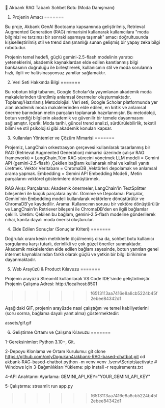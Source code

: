 🤖 Akbank RAG Tabanlı Sohbet Botu (Moda Danışmanı)
1. Projenin Amacı
=======

Bu proje, Akbank GenAI Bootcamp kapsamında geliştirilmiş, Retrieval Augmented Generation (RAG) mimarisini kullanarak kullanıcılara "moda bilginizi ve tarzınızı bir sonraki aşamaya taşımak" amacı doğrultusunda kişiselleştirilmiş stil ve trend danışmanlığı sunan gelişmiş bir yapay zeka bilgi robotudur.

Projenin temel hedefi, güçlü gemini-2.5-flash modelinin yaratıcı yeteneklerini, akademik kaynaklardan elde edilen kanıtlanmış bilgi bankasının doğruluğu ile birleştirerek, kullanıcının stil ve moda sorularına hızlı, ilgili ve halüsinasyonsuz yanıtlar sağlamaktır.

2. Veri Seti Hakkında Bilgi
=======

Bu robotun bilgi tabanını, Google Scholar'da yayımlanan akademik moda makalelerinden türetilmiş anlamsal önermeler oluşturmaktadır.
Toplanış/Hazırlanış Metodolojisi: Veri seti, Google Scholar platformunda yer alan akademik moda makalelerinden elde edilen, en kritik ve anlamsal önerme barındıran metin parçaları toplanarak hazırlanmıştır. Bu metodoloji, botun verdiği bilgilerin akademik ve güvenilir bir temele dayanmasını sağlamıştır.
İçerik: Moda tarihi, güncel trend analizi, sürdürülebilirlik, tekstil bilimi ve stil psikolojisi gibi akademik konuları kapsar.

3. Kullanılan Yöntemler ve Çözüm Mimarisi
=======

Projemiz, LangChain orkestrasyon çerçevesi kullanılarak tasarlanmış bir RAG (Retrieval Augmented Generation) mimarisi üzerinde çalışır
RAG frameworkü = LangChain,Tüm RAG sürecini yönetmek
LLM modeli = Gemini API (gemini-2.5-flash) ,Çekilen bağlamı kullanarak nihai ve kaliteli yanıtı üretmek.
Vektör Veritabanı = ChromaDB ,Vektörleri depolamak ve anlamsal arama yapmak. 
Embedding = Gemini API Embedding Modeli , Metin parçalarını vektörel gösterimlere dönüştürmek.

RAG Akışı:
Parçalama: Akademik önermeler, LangChain'in TextSplitter bileşenleri ile küçük parçalara ayrılır.
Gömme ve Depolama: Parçalar, Gemini'nin Embedding modeli kullanılarak vektörlere dönüştürülür ve ChromaDB'ye kaydedilir.
Arama: Kullanıcının sorusu bir vektöre dönüştürülür ve LangChain'in Retriever bileşeni ile ChromaDB'den en ilgili bağlamlar çekilir.
Üretim: Çekilen bu bağlam, gemini-2.5-flash modeline gönderilerek nihai, kanıta dayalı moda önerisi oluşturulur.

4. Elde Edilen Sonuçlar (Sonuçlar Kriteri)
=======

Doğruluk oranı kesin metriklerle ölçülmemiş olsa da, sohbet botu kullanıcı sorgularına karşı tutarlı, derinlikli ve çok güzel öneriler sunmaktadır. Akademik makalelerden elde edilen bağlam sayesinde, botun yanıtları genel internet kaynaklarından farklı olarak güçlü ve yetkin bir bilgi birikimine dayanmaktadır.

5. Web Arayüzü & Product Kılavuzu
=======

Projenin arayüzü Streamlit kullanılarak VS Code IDE'sinde geliştirilmiştir.
Projenin Çalışma Adresi: http://localhost:8501
>>>>>>> f6513113aa7416e8a8cb5224b45f2ebee84342d1

Aşağıdaki GIF, projenin arayüzde nasıl çalıştığını ve temel kabiliyetlerini (soru sorma, bağlama dayalı yanıt alma) göstermektedir:

assets/gif.gif


6. Geliştirme Ortamı ve Çalışma Kılavuzu
=======

  1-Gereksinimler: Python 3.10+, Git.

  2-Depoyu Klonlama ve Ortam Kurulumu:
    git clone https://github.com/onlyDogukan4/akbank-RAG-based-chatbot.git
    cd akbank-RAG-based-chatbot
    python -m venv venv
    .\venv\Scripts\activate  # Windows için
  3-Bağımlılıkları Yükleme:
      pip install -r requirements.txt

  4-API Anahtarını Ayarlama:
    GEMINI_API_KEY="YOUR_GEMINI_API_KEY"
  
  5-Çalıştırma:
    streamlit run app.py


>>>>>>> f6513113aa7416e8a8cb5224b45f2ebee84342d1

